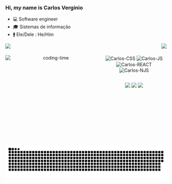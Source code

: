 ### Hi, my name is Carlos Verginio

- 💻 Software engineer
- 🎓 Sistemas de informação
- 🚹 Ele/Dele : He/Him

<div>
   <img height="180em" src="https://github-readme-stats.vercel.app/api?username=cevmoon&show_icons=true&theme=radical">
   <img align="right" src="https://github-readme-stats.vercel.app/api/top-langs/?username=cevmoon&layout-compact&langs_count-16&theme=radical">
</div>

<div align="center"
<div style="display: inline_block"><br>
<img align="left" height="280px" width="300px" alt="coding-time" src="https://cdn.discordapp.com/attachments/1057043644739223554/1060004417702740068/1672762460595.gif"
  <img align="center" alt="Carlos-HTML" height="30" width"40" src="https://img.shields.io/badge/HTML-239120?style=for-the-badge&logo=html5&logoColor=white">
  <img align="center" alt="Carlos-CSS" height="30" width"40" src="https://img.shields.io/badge/CSS-239120?&style=for-the-badge&logo=css3&logoColor=white">
  <img align="center" alt="Carlos-JS" height="30" width"40" src="https://img.shields.io/badge/JavaScript-F7DF1E?style=for-the-badge&logo=javascript&logoColor=black">
  <img align="center" alt="Carlos-REACT" height="30" width"40" src="https://img.shields.io/badge/React-20232A?style=for-the-badge&logo=react&logoColor=61DAFB">
  <img align="center" alt="Carlos-NJS" height="30" width"40" src="https://img.shields.io/badge/Node.js-43853D?style=for-the-badge&logo=node.js&logoColor=white">
</div>

##

<div align="center"     
  <a href="https://www.linkedin.com/in/carlosev/" target="_blank"><img src="https://img.shields.io/badge/LinkedIn-0077B5?style=for-the-badge&logo=linkedin&logoColor=white" target="_blank"></a>
  <a href="https://discord.gg/nzFmv2fBvU" target="_blank"><img src="https://img.shields.io/badge/Discord-7289DA?style=for-the-badge&logo=discord&logoColor=white"></a>
  <a href="https://www.twitch.tv/istoned2"_blank"><img src="https://img.shields.io/badge/Twitch-9146FF?style=for-the-badge&logo=twitch&logoColor=white"></a>
</div>

![Snake animation](https://github.com/cevmoon/cevmoon/blob/output/github-contribution-grid-snake.svg)
